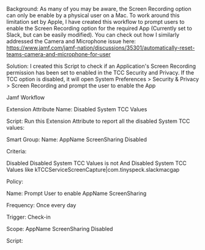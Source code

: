 Background: As many of you may be aware, the Screen Recording option can only be enable by a physical user on a Mac.  To work around this limitation set by Apple, I have created this workflow to prompt users to enable the Screen Recording option for the required App (Currently set to Slack, but can be easily modified).  You can check out how I similarly addressed the Camera and Microphone issue here: https://www.jamf.com/jamf-nation/discussions/35301/automatically-reset-teams-camera-and-microphone-for-user

Solution: I created this Script to check if an Application's Screen Recording permission has been set to enabled in the TCC Security and Privacy.  If the TCC option is disabled, it will open System Preferences > Security & Privacy > Screen Recording and prompt the user to enable the App

Jamf Workflow

Extension Attribute
Name: Disabled System TCC Values

Script:
Run this Extension Attribute to report all the disabled System TCC values:


Smart Group:
Name: AppName ScreenSharing Disabled

Criteria:

Disabled Disabled System TCC Values is not <Leave Blank>
And
Disabled System TCC Values like kTCCServiceScreenCapture|com.tinyspeck.slackmacgap

Policy:

Name: Prompt User to enable AppName ScreenSharing

Frequency: Once every day

Trigger: Check-in

Scope: AppName ScreenSharing Disabled

Script: 
